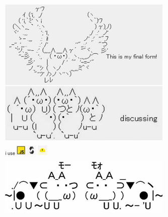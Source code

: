 <img src="./assets/banner1.jpg" width="500px" > <img src="./assets/banner2.jpg" width="500px" >

i use <img src="./assets/js.jpg" alt="js" width="30px"> <img src="./assets/sol.jpg" alt="solidity" width="30px"> <img src="./assets/hardhat.jpeg" alt="hardhat" width="30px">

<img src="./assets/banner3.jpg" width="500px"> 

[comment]: <> (<img src="./assets/banner4.jpg" height="167px" >)
